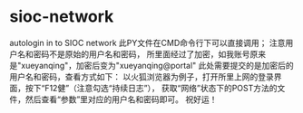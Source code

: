 # sioc-network
autologin in to SIOC network
此PY文件在CMD命令行下可以直接调用；
注意用户名和密码不是原始的用户名和密码，
所里面经过了加密，如我账号原来是"xueyanqing"，加密后变为"xueyanqing@portal"
此处需要提交的是加密后的用户名和密码，查看方式如下：
以火狐浏览器为例子，打开所里上网的登录界面，按下“F12健”（注意勾选“持续日志”），
获取“网络”状态下的POST方法的文件，然后查看“参数”里对应的用户名和密码即可。
祝好运！
